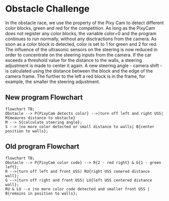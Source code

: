 # Obstacle Challenge

In the obstacle race, we use the property of the Pixy Cam to detect different color blocks, green and red for the competition. As long as the PixyCam does not register any color blocks, the variable color=0 and the program continues to run normally, without any disctractions from the camera. As soon as a color block is detected, color is set to 1 for green and 2 for red. The influence of the ultrasonic sensors on the steering is now reduced in order to concentrate on the steering inputs from the camera. If the car exceeds a threshold value for the distance to the walls, a steering adjustment is made to center it again.  A new steering angle - camera shift - is calculated using the distance between the block and the edge of the camera frame.  The further to the left a red block is in the frame, for example, the smaller the steering adjustment.


## New program Flowchart
```mermaid
flowchart TB;
Obstacle --> P{PixyCam detects color} -->|turn off left and right USS| M{meaures distance to obstacle}
M --> S{calculate steering angle};
S --> |no more color detected or small distance to walls| B{center position to walls};
```
## Old program Flowchart 
```mermaid
flowchart TB;
Obstacle --> P{PixyCam color code} --> R{2 - red right} & G{1 - green left};
R -->|turn off left and front USS| RU{right USS cenered distance wall};
G -->|turn off right and front USS| LU{left USS centered distance wall};
RU & LU --x |no more color code detected and smaller front USS | B{remains in position to walls};
```

